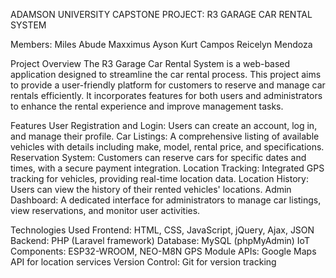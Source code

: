 ADAMSON UNIVERSITY
CAPSTONE PROJECT: R3 GARAGE CAR RENTAL SYSTEM


Members:
Miles Abude
Maxximus Ayson
Kurt Campos
Reicelyn Mendoza



Project Overview
The R3 Garage Car Rental System is a web-based application designed to streamline the car rental process. This project aims to provide a user-friendly platform for customers to reserve and manage car rentals efficiently. It incorporates features for both users and administrators to enhance the rental experience and improve management tasks.

Features
User Registration and Login: Users can create an account, log in, and manage their profile.
Car Listings: A comprehensive listing of available vehicles with details including make, model, rental price, and specifications.
Reservation System: Customers can reserve cars for specific dates and times, with a secure payment integration.
Location Tracking: Integrated GPS tracking for vehicles, providing real-time location data.
Location History: Users can view the history of their rented vehicles' locations.
Admin Dashboard: A dedicated interface for administrators to manage car listings, view reservations, and monitor user activities.




Technologies Used
Frontend: HTML, CSS, JavaScript, jQuery, Ajax, JSON
Backend: PHP (Laravel framework)
Database: MySQL (phpMyAdmin)
IoT Components: ESP32-WROOM, NEO-M8N GPS Module
APIs: Google Maps API for location services
Version Control: Git for version tracking


